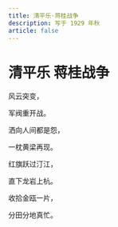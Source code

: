 ```yaml
---
title: 清平乐·蒋桂战争
description: 写于 1929 年秋
article: false
---
```


# 清平乐 蒋桂战争

风云突变，

军阀重开战。

洒向人间都是怨，

一枕黄梁再现。

红旗跃过汀江，

直下龙岩上杭。

收拾金瓯一片，

分田分地真忙。

